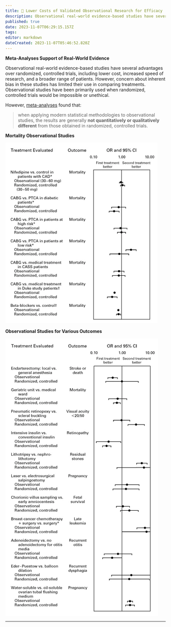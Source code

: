 ```yaml
---
title: 👀 Lower Costs of Validated Observational Research for Efficacy
description: Observational real-world evidence-based studies have several advantages over randomized, controlled trials, including lower cost, increased speed of research, and a broader range of patients.
published: true
date: 2023-11-07T06:29:15.157Z
tags: 
editor: markdown
dateCreated: 2023-11-07T05:46:52.820Z
---
```


**Meta-Analyses Support of Real-World Evidence**

Observational real-world evidence-based studies have several advantages over randomized, controlled trials, including lower cost, increased speed of research, and a broader range of patients. However, concern about inherent bias in these studies has limited their use in comparing treatments. Observational studies have been primarily used when randomized, controlled trials would be impossible or unethical.

However, [meta-analyses](https://www.nejm.org/doi/full/10.1056/NEJM200006223422506) found that:

> when applying modern statistical methodologies to observational studies, the results are generally **not quantitatively or qualitatively different** from those obtained in randomized, controlled trials.

**Mortality Observational Studies**

![Mortality Observational Studies](../assets/observational-vs-randomized-effect-sizes.png)

**Observational Studies for Various Outcomes**

![Observational Studies for Various Outcomes](../assets/observational-vs-randomized-trial-effect-sizes.png)

****
